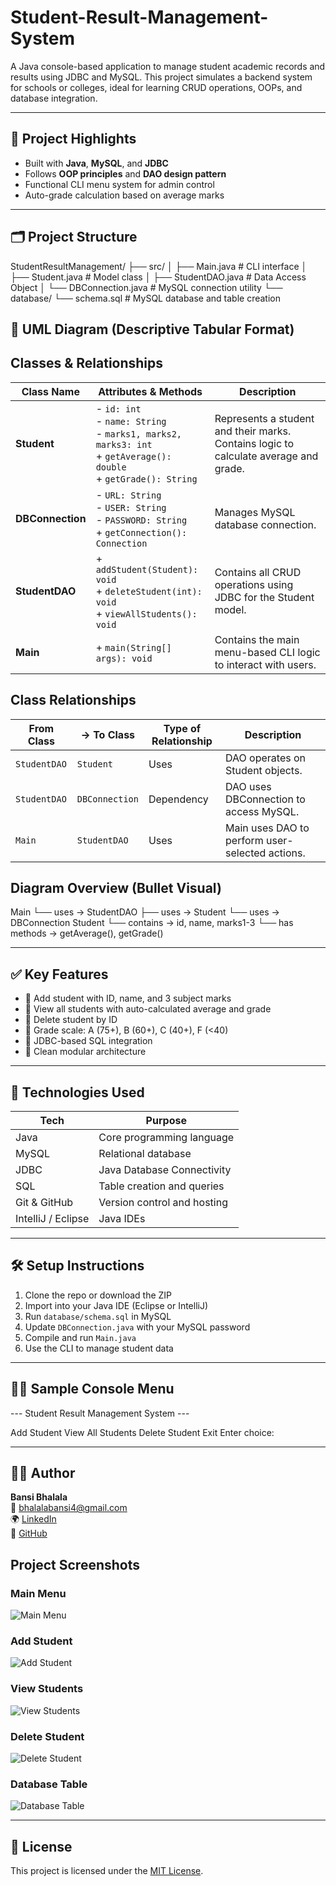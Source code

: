 # Student-Result-Management-System
A Java console-based application to manage student academic records and results using JDBC and MySQL. This project simulates a backend system for schools or colleges, ideal for learning CRUD operations, OOPs, and database integration.

---

## 📌 Project Highlights

- Built with **Java**, **MySQL**, and **JDBC**
- Follows **OOP principles** and **DAO design pattern**
- Functional CLI menu system for admin control
- Auto-grade calculation based on average marks

---

## 🗂️ Project Structure

StudentResultManagement/
├── src/
│ ├── Main.java # CLI interface
│ ├── Student.java # Model class
│ ├── StudentDAO.java # Data Access Object
│ └── DBConnection.java # MySQL connection utility
└── database/
└── schema.sql # MySQL database and table creation

## 🎯 UML Diagram (Descriptive Tabular Format)
Classes & Relationships
---
| Class Name       | Attributes & Methods                                                                                                         | Description                                                                          |
| ---------------- | ---------------------------------------------------------------------------------------------------------------------------- | ------------------------------------------------------------------------------------ |
| **Student**      | - `id: int`<br> - `name: String`<br> - `marks1, marks2, marks3: int`<br> + `getAverage(): double`<br> + `getGrade(): String` | Represents a student and their marks. Contains logic to calculate average and grade. |
| **DBConnection** | - `URL: String`<br> - `USER: String`<br> - `PASSWORD: String`<br> + `getConnection(): Connection`                            | Manages MySQL database connection.                                                   |
| **StudentDAO**   | + `addStudent(Student): void`<br> + `deleteStudent(int): void`<br> + `viewAllStudents(): void`                               | Contains all CRUD operations using JDBC for the Student model.                       |
| **Main**         | + `main(String[] args): void`                                                                                                | Contains the main menu-based CLI logic to interact with users.                       |

## Class Relationships
| From Class   | → To Class     | Type of Relationship | Description                                     |
| ------------ | -------------- | -------------------- | ----------------------------------------------- |
| `StudentDAO` | `Student`      | Uses                 | DAO operates on Student objects.                |
| `StudentDAO` | `DBConnection` | Dependency           | DAO uses DBConnection to access MySQL.          |
| `Main`       | `StudentDAO`   | Uses                 | Main uses DAO to perform user-selected actions. |

## Diagram Overview (Bullet Visual)
Main
 └── uses → StudentDAO
              ├── uses → Student
              └── uses → DBConnection
Student
 └── contains → id, name, marks1-3
 └── has methods → getAverage(), getGrade()


---

## ✅ Key Features

- 🔹 Add student with ID, name, and 3 subject marks  
- 🔹 View all students with auto-calculated average and grade  
- 🔹 Delete student by ID  
- 🔹 Grade scale: A (75+), B (60+), C (40+), F (<40)  
- 🔹 JDBC-based SQL integration  
- 🔹 Clean modular architecture  

---

## 🧰 Technologies Used

| Tech       | Purpose                        |
|------------|--------------------------------|
| Java       | Core programming language      |
| MySQL      | Relational database            |
| JDBC       | Java Database Connectivity     |
| SQL        | Table creation and queries     |
| Git & GitHub | Version control and hosting  |
| IntelliJ / Eclipse | Java IDEs              |

---

## 🛠️ Setup Instructions

1. Clone the repo or download the ZIP
2. Import into your Java IDE (Eclipse or IntelliJ)
3. Run `database/schema.sql` in MySQL
4. Update `DBConnection.java` with your MySQL password
5. Compile and run `Main.java`
6. Use the CLI to manage student data

---

## 👩‍💻 Sample Console Menu

--- Student Result Management System ---

Add Student
View All Students
Delete Student
Exit
Enter choice:

---

## 🧑‍💻 Author

**Bansi Bhalala**  
📧 bhalalabansi4@gmail.com  
🌍 [LinkedIn](https://www.linkedin.com/in/bansi-bhalala/)  
📁 [GitHub](https://github.com/Bansi26)

## Project Screenshots

### Main Menu  
![Main Menu](./images/main_menu.png)

### Add Student  
![Add Student](./images/add_student.png)

### View Students  
![View Students](./images/view_students.png)

### Delete Student  
![Delete Student](./images/delete_student.png)

### Database Table  
![Database Table](./images/mysql_table.png)


---

## 📄 License

This project is licensed under the [MIT License](LICENSE).

